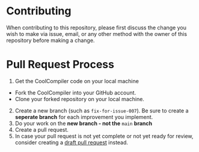 # Contributing
When contributing to this repository, please first discuss the change you wish to make via issue, email, or any other
method with the owner of this repository before making a change.

# Pull Request Process
1. Get the CoolCompiler code on your local machine
- Fork the CoolCompiler into your GitHub account.
- Clone your forked repository on your local machine.
2. Create a new branch (such as `fix-for-issue-007`).
  Be sure to create a **seperate branch** for each improvement you implement.
3. Do your work on the **new branch - not the** `main` **branch**
4. Create a pull request.
5. In case your pull request is not yet complete or not yet ready for review, consider creating a [draft pull request](https://github.blog/2019-02-14-introducing-draft-pull-requests/) instead.
